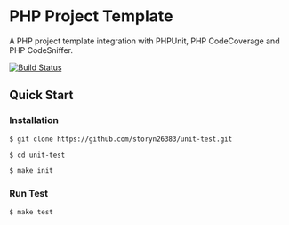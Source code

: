 # PHP Project Template

A PHP project template integration with PHPUnit, PHP CodeCoverage and PHP CodeSniffer.

[![Build Status](https://travis-ci.org/storyn26383/unit-test.svg?branch=master)](https://travis-ci.org/storyn26383/unit-test)

## Quick Start

### Installation

```bash
$ git clone https://github.com/storyn26383/unit-test.git

$ cd unit-test

$ make init
`````

### Run Test

```bash
$ make test
```
